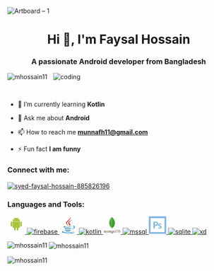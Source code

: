 
![Artboard – 1](https://user-images.githubusercontent.com/56032040/194468301-c1f028ca-34ba-4d54-b06c-8579171ee8da.jpg)
<h1 align="center">Hi 👋, I'm Faysal Hossain</h1>
<h3 align="center">A passionate Android developer from Bangladesh</h3>

<img align="right" alt="coding" width="400" src="https://user-images.githubusercontent.com/56032040/194469650-d2f93495-de8b-4f89-920a-f6af4639a1f1.gif">
<p align="left"> <img src="https://komarev.com/ghpvc/?username=mhossain11&label=Profile%20views&color=0e75b6&style=flat" alt="mhossain11" /> </p>

<p align="left"> <a href="https://twitter.com/" target="blank"><img src="https://img.shields.io/twitter/follow/?logo=twitter&style=for-the-badge" alt="" /></a> </p>

- 🌱 I’m currently learning **Kotlin**

- 💬 Ask me about **Android**

- 📫 How to reach me **munnafh11@gmail.com**

- ⚡ Fun fact **I am funny**

<h3 align="left">Connect with me:</h3>
<p align="left">
<a href="https://linkedin.com/in/syed-faysal-hossain-885826196" target="blank"><img align="center" src="https://raw.githubusercontent.com/rahuldkjain/github-profile-readme-generator/master/src/images/icons/Social/linked-in-alt.svg" alt="syed-faysal-hossain-885826196" height="30" width="40" /></a>
</p>

<h3 align="left">Languages and Tools:</h3>
<p align="left"> <a href="https://developer.android.com" target="_blank" rel="noreferrer"> <img src="https://raw.githubusercontent.com/devicons/devicon/master/icons/android/android-original-wordmark.svg" alt="android" width="40" height="40"/> </a> <a href="https://firebase.google.com/" target="_blank" rel="noreferrer"> <img src="https://www.vectorlogo.zone/logos/firebase/firebase-icon.svg" alt="firebase" width="40" height="40"/> </a> <a href="https://www.java.com" target="_blank" rel="noreferrer"> <img src="https://raw.githubusercontent.com/devicons/devicon/master/icons/java/java-original.svg" alt="java" width="40" height="40"/> </a> <a href="https://kotlinlang.org" target="_blank" rel="noreferrer"> <img src="https://www.vectorlogo.zone/logos/kotlinlang/kotlinlang-icon.svg" alt="kotlin" width="40" height="40"/> </a> <a href="https://www.mongodb.com/" target="_blank" rel="noreferrer"> <img src="https://raw.githubusercontent.com/devicons/devicon/master/icons/mongodb/mongodb-original-wordmark.svg" alt="mongodb" width="40" height="40"/> </a> <a href="https://www.microsoft.com/en-us/sql-server" target="_blank" rel="noreferrer"> <img src="https://www.svgrepo.com/show/303229/microsoft-sql-server-logo.svg" alt="mssql" width="40" height="40"/> </a> <a href="https://www.photoshop.com/en" target="_blank" rel="noreferrer"> <img src="https://raw.githubusercontent.com/devicons/devicon/master/icons/photoshop/photoshop-line.svg" alt="photoshop" width="40" height="40"/> </a> <a href="https://www.sqlite.org/" target="_blank" rel="noreferrer"> <img src="https://www.vectorlogo.zone/logos/sqlite/sqlite-icon.svg" alt="sqlite" width="40" height="40"/> </a> <a href="https://www.adobe.com/products/xd.html" target="_blank" rel="noreferrer"> <img src="https://cdn.worldvectorlogo.com/logos/adobe-xd.svg" alt="xd" width="40" height="40"/> </a> </p>

<p><img align="left" src="https://github-readme-stats.vercel.app/api/top-langs?username=mhossain11&show_icons=true&locale=en&layout=compact" alt="mhossain11" /></p>

<p>&nbsp;<img align="center" src="https://github-readme-stats.vercel.app/api?username=mhossain11&show_icons=true&locale=en" alt="mhossain11" /></p>

<p><img align="center" src="https://github-readme-streak-stats.herokuapp.com/?user=mhossain11&" alt="mhossain11" /></p>

